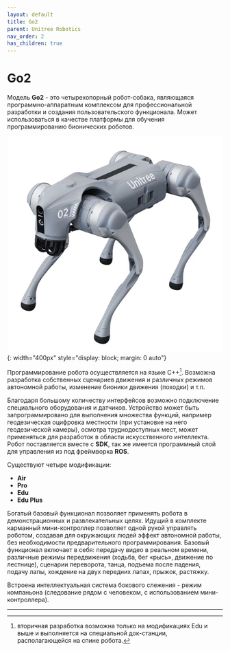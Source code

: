 ```yaml
---
layout: default
title: Go2
parent: Unitree Robotics
nav_order: 2
has_children: true
---
```


# Go2


Модель **Go2** - это четырехопорный робот-собака, являющаяся программно-аппаратным комплексом для профессиональной разработки и создания пользовательского функционала. Может использоваться в качестве платформы для обучения программированию бионических роботов.

![bunker](/assets/images/go2.jpg){: width="400px" style="display: block; margin: 0 auto"}

Программирование робота осуществляется на языке С++[^1]. Возможна разработка собственных сценариев движения и различных режимов автономной работы, изменение бионики движения (походки) и т.п. 

Благодаря большому количеству интерфейсов возможно подключение специального оборудования и датчиков. Устройство может быть запрограммировано для выполнения множества функций, например геодезическая оцифровка местности (при установке на него геодезической камеры), осмотра труднодоступных мест, может применяться для разработок в области искусственного интеллекта. Робот поставляется вместе с **SDK**, так же имеется программный слой для управления из под фреймворка **ROS**.

Существуют четыре модификации: 
- **Air**
- **Pro**
- **Edu**
- **Edu Plus**


Богатый базовый функционал позволяет применять робота в демонстрационных и развлекательных целях. Идущий в комплекте карманный мини-контроллер позволяет одной рукой управлять роботом, создавая для окружающих людей эффект автономной работы, без необходимости предварительного программирования. Базовый функционал включает в себя: передачу видео в реальном времени, различные режимы передвижения (ходьба, бег «рысь», движение по лестнице), сценарии переворота, танца, подъема после падения, подачу лапы, хождение на двух передних лапах, прыжок, растяжку. 

Встроена интеллектуальная система бокового слежения - режим компаньона (следование рядом с человеком, с использованием мини-контроллера).


---

[^1]: вторичная разработка возможна только на модификациях Edu и выше и выполняется на специальной док-станции, располагающейся на спине робота.


